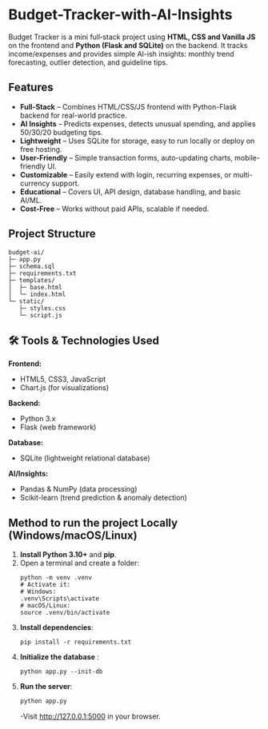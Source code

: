 # Budget-Tracker-with-AI-Insights
Budget Tracker is a mini full‑stack project using **HTML, CSS and Vanilla JS** on the frontend and **Python (Flask and SQLite)** on the backend. It tracks income/expenses and provides simple AI-ish insights: monthly trend forecasting, outlier detection, and guideline tips.

## Features
- **Full-Stack** – Combines HTML/CSS/JS frontend with Python-Flask backend for real-world practice.
- **AI Insights** – Predicts expenses, detects unusual spending, and applies 50/30/20 budgeting tips.
- **Lightweight** – Uses SQLite for storage, easy to run locally or deploy on free hosting.
- **User-Friendly** – Simple transaction forms, auto-updating charts, mobile-friendly UI.
- **Customizable** – Easily extend with login, recurring expenses, or multi-currency support.
- **Educational** – Covers UI, API design, database handling, and basic AI/ML.
- **Cost-Free** – Works without paid APIs, scalable if needed.

## Project Structure
```
budget-ai/
├─ app.py
├─ schema.sql
├─ requirements.txt
├─ templates/
│  ├─ base.html
│  └─ index.html
└─ static/
   ├─ styles.css
   └─ script.js
```
## 🛠 Tools & Technologies Used
**Frontend:**
- HTML5, CSS3, JavaScript
- Chart.js (for visualizations)

**Backend:**
- Python 3.x
- Flask (web framework)

**Database:**
- SQLite (lightweight relational database)

**AI/Insights:**
- Pandas & NumPy (data processing)
- Scikit-learn (trend prediction & anomaly detection)

## Method to run the project Locally (Windows/macOS/Linux)
1. **Install Python 3.10+** and **pip**.
2. Open a terminal and create a folder:
   ```
   python -m venv .venv
   # Activate it:
   # Windows:
   .venv\Scripts\activate
   # macOS/Linux:
   source .venv/bin/activate
   ```
3. **Install dependencies**:
   ```
   pip install -r requirements.txt
   ```
4. **Initialize the database** :
   ```
   python app.py --init-db
   ```
5. **Run the server**:
   ```bash
   python app.py
   ```
   -Visit http://127.0.0.1:5000 in your browser.

